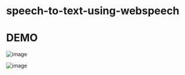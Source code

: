 # speech-to-text-using-webspeech

# **DEMO**

![image](https://github.com/notr0hit/speech-to-text-using-webspeech/assets/76691776/fb1d369c-fcc0-4b2b-ad5a-20e0b7abee4f)


![image](https://github.com/notr0hit/speech-to-text-using-webspeech/assets/76691776/7ba1d9e5-a71a-4de1-bcec-41f2ce769dee)
